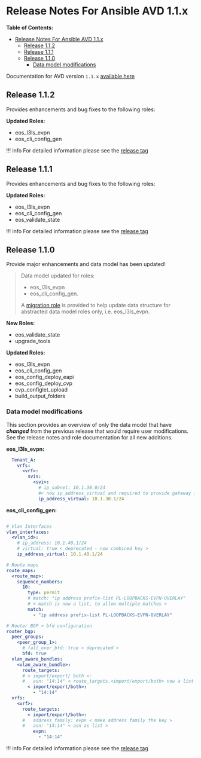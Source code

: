 # Release Notes For Ansible AVD 1.1.x

**Table of Contents:**

- [Release Notes For Ansible AVD 1.1.x](#release-notes-for-ansible-avd-11x)
  - [Release 1.1.2](#release-112)
  - [Release 1.1.1](#release-111)
  - [Release 1.1.0](#release-110)
    - [Data model modifications](#data-model-modifications)

Documentation for AVD version `1.1.x` [available here](https://www.avd.sh/en/releases-v1.1.x/)

## Release 1.1.2

Provides enhancements and bug fixes to the following roles:

**Updated Roles:**

- eos_l3ls_evpn
- eos_cli_config_gen

!!! info
    For detailed information please see the [release tag](https://github.com/aristanetworks/ansible-avd/releases/tag/v1.1.2)

## Release 1.1.1

Provides enhancements and bug fixes to the following roles:

**Updated Roles:**

- eos_l3ls_evpn
- eos_cli_config_gen
- eos_validate_state

!!! info
    For detailed information please see the [release tag](https://github.com/aristanetworks/ansible-avd/releases/tag/v1.1.1)

## Release 1.1.0

Provide major enhancements and data model has been updated!

> Data model updated for roles:
> - eos_l3ls_evpn
> - eos_cli_config_gen.
>
> A  [migration role](https://www.avd.sh/en/releases-v1.1.x/roles/upgrade_tools/) is provided to help update data structure for abstracted data model roles only, i.e. eos_l3ls_evpn.

**New Roles:**

- eos_validate_state
- upgrade_tools

**Updated Roles:**

- eos_l3ls_evpn
- eos_cli_config_gen
- eos_config_deploy_eapi
- eos_config_deploy_cvp
- cvp_configlet_upload
- build_output_folders

### Data model modifications

This section provides an overview of only the data model that have ***changed*** from the previous release that would require user modifications. See the release notes and role documentation for all new additions.

**eos_l3ls_evpn:**

```yaml
  Tenant_A:
    vrfs:
      <vrf>:
        svis:
          <svi>:
            # ip_subnet: 10.1.30.0/24
            #< now ip_address_virtual and required to provide gateway ip as opposed to network.>
            ip_address_virtual: 10.1.30.1/24
```

**eos_cli_config_gen:**

```yaml

# Vlan Interfaces
vlan_interfaces:
  <vlan_id>:
    # ip_address: 10.1.40.1/24
    # virtual: true < deprecated - now combined key >
    ip_address_virtual: 10.1.40.1/24

# Route maps
route_maps:
  <route_map>:
    sequence_numbers:
      10:
        type: permit
        # match: "ip address prefix-list PL-LOOPBACKS-EVPN-OVERLAY"
        # < match is now a list, to allow multiple matches >
        match:
          - "ip address prefix-list PL-LOOPBACKS-EVPN-OVERLAY"

# Router BGP > bfd configuration
router_bgp:
  peer_groups:
    <peer_group_1>:
      # fall_over_bfd: true < deprecated >
      bfd: true
  vlan_aware_bundles:
    <vlan_aware_bundle>:
      route_targets:
      # < import/export/ both >:
      #   asn: "14:14" < route_targets.<import/export/both> now a list >
        < import/export/both>:
          - "14:14"
  vrfs:
    <vrf>:
      route_targets:
        < import/export/both>:
      #   address_family: evpn < make address family the key >
      #   asn: "14:14" < asn as list >
          evpn:
            - "14:14"
```
!!! info
    For detailed information please see the [release tag](https://github.com/aristanetworks/ansible-avd/releases/tag/v1.1.0)
